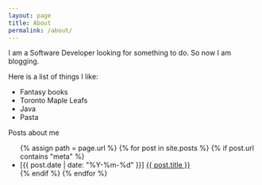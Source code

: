 ```yaml
---
layout: page
title: About
permalink: /about/
---
```


I am a Software Developer looking for something to do. So now I am blogging.

Here is a list of things I like:
- Fantasy books
- Toronto Maple Leafs
- Java
- Pasta

<p>Posts about me</p>
<ul>
  {% assign path = page.url %}
  {% for post in site.posts %}
    {% if post.url contains "meta" %}
      <li>[{{ post.date | date: "%Y-%m-%d" }}] <a href="{{ post.url }}">{{ post.title }}</a></li>
    {% endif %}
  {% endfor %}
</ul>
